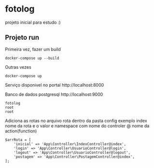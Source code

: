 # fotolog
projeto inicial para estudo :)



## Projeto run

Primeira vez, fazer um build

```
docker-compose up --build
```

Outras vezes

```
docker-compose up
```

Serviço disponivel no portal http://localhost:8000

Banco de dados postgresql http://localhost:9000

```
fotolog
root
root
```

Adiciona as rotas no arquivo rota dentro da pasta config exemplo index nome da rota e o valor e namespace com nome do controler @ nome da action(function)
```
$arrRota = [
    'inicial' => 'App\Controller\IndexController@index',
    'login' => 'App\Controller\UsuarioController@login',
    'logout' => 'App\Controller\UsuarioController@logout',
    'postagem' => 'App\Controller\PostagemController@index',
];


```